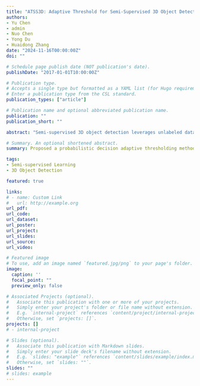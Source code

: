 ```yaml
---
title: "ATSS3D: Adaptive Threshold for Semi-Supervised 3D Object Detection / under review at ICCV 2025"
authors:
- Yu Chen
- admin
- Nuo Chen
- Yong Du
- Huaidong Zhang
date: "2024-11-16T00:00:00Z"
doi: ""

# Schedule page publish date (NOT publication's date).
publishDate: "2017-01-01T10:00:00Z"

# Publication type.
# Accepts a single type but formatted as a YAML list (for Hugo requirements).
# Enter a publication type from the CSL standard.
publication_types: ["article"]

# Publication name and optional abbreviated publication name.
publication: ""
publication_short: ""

abstract: "Semi-supervised 3D object detection leverages unlabeled data which effectively solve the challenge of substantial time and energy costs required for labeling large-scale datasets. Existing pseudo-labeling based method generate high-quality pseudo labels for unlabeled data through a teacher network, and use a student network for joint training to improve detection performance and generalization ability. In this process, a threshold is manually set to a fixed value to filter generated pseudo labels, in order to prevent the inclusion of a large number of low-quality and erroneous predictions to the training set. However, fixed thresholds are hardly adaptable to the characteristics of different categories and scenarios, which may lead to uneven quality of pseudo labels. To address this issue, we propose ATSS3D, a probabilistic decision adaptive threshold for semi-supervised 3D object detection method based on learned states. Specifically, ATSS3D introduces a scene-level adaptive threshold to flexibly handle unlabeled data utilization based on the class frequencies of current scene. Additionally, we introduce a batch-level probability weighting mechanism to estimate confidence distributions for each class, enabling adaptive threshold filtering according to the model's performance on the current batch. Finally, we dynamically adjusts the thresholds using class prediction scores, enabling the adaptive threshold function to better reflect the class distribution characteristics in each training step. Our experiments on the ScanNet and SUN RGB-D benchmark datasets show that ATSS3D significantly improves the performance of current semi-supervised 3D object detection methods, especially with small amounts of labeled data."

# Summary. An optional shortened abstract.
summary: Proposed a probabilistic decision adaptive thresholding method for semi-supervised 3D object detection, which dynamically adjusts thresholds based on learned states at scene, batch, and class levels, effectively improving pseudo-label quality and detection performance on ScanNet and SUN RGB-D.

tags:
- Semi-supervised Learning
- 3D Object Detection

featured: true

links:
# - name: Custom Link
#   url: http://example.org
url_pdf: 
url_code: 
url_dataset: 
url_poster: 
url_project: 
url_slides: 
url_source: 
url_video: 

# Featured image
# To use, add an image named `featured.jpg/png` to your page's folder. 
image:
  caption: ''
  focal_point: ""
  preview_only: false

# Associated Projects (optional).
#   Associate this publication with one or more of your projects.
#   Simply enter your project's folder or file name without extension.
#   E.g. `internal-project` references `content/project/internal-project/index.md`.
#   Otherwise, set `projects: []`.
projects: []
# - internal-project

# Slides (optional).
#   Associate this publication with Markdown slides.
#   Simply enter your slide deck's filename without extension.
#   E.g. `slides: "example"` references `content/slides/example/index.md`.
#   Otherwise, set `slides: ""`.
slides: ""
# slides: example
---
```

<!-- 
This work is driven by the results in my [previous paper](/publication/conference-paper/) on LLMs.

{{% callout note %}}
Create your slides in Markdown - click the *Slides* button to check out the example.
{{% /callout %}}

Add the publication's **full text** or **supplementary notes** here. You can use rich formatting such as including [code, math, and images](https://docs.hugoblox.com/content/writing-markdown-latex/). -->
